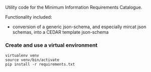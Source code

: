 Utility code for the Minimum Information Requirements Catalogue.

Functionality included:
 - conversion of a generic json-schema, and especially mircat json schemas, into a CEDAR template json-schema

### Create and use a virtual environment

```
virtualenv venv
source venv/bin/activate
pip install -r requirements.txt
```